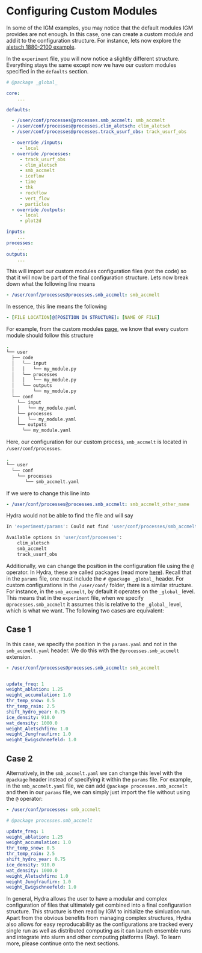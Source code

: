 # Configuring Custom Modules

In some of the IGM examples, you may notice that the default modules IGM provides are not enough. In this case, one can create a custom module and add it to the configuration structure. For instance, lets now explore the [aletsch 1880-2100 example](https://github.com/instructed-glacier-model/igm-examples/tree/main/aletsch-1880-2100).

In the `experiment` file, you will now notice a slightly different structure. Everything stays the same except now we have our custom modules specified in the `defaults` section.

```yaml hl_lines="8-10"
# @package _global_

core:
	...

defaults:

  - /user/conf/processes@processes.smb_accmelt: smb_accmelt 
  - /user/conf/processes@processes.clim_aletsch: clim_aletsch
  - /user/conf/processes@processes.track_usurf_obs: track_usurf_obs

  - override /inputs: 
     - local
  - override /processes: 
     - track_usurf_obs
     - clim_aletsch
     - smb_accmelt
     - iceflow
     - time
     - thk
     - rockflow
     - vert_flow
     - particles
  - override /outputs: 
     - local
     - plot2d

inputs:
	...
processes:
	...
outputs:
	...
```

This will import our custom modules configuration files (not the code) so that it will now be part of the final configuration structure. Lets now break down what the following line means

```yaml
- /user/conf/processes@processes.smb_accmelt: smb_accmelt 
```

In essence, this line means the following

```yaml
- [FILE LOCATION]@[POSITION IN STRUCTURE]: [NAME OF FILE]
```

For example, from the custom modules [page](../modules/user_modules.md), we know that every custom module should follow this structure


```bash
.
└── user
  ├── code
  │   └── input
  │   │   └── my_module.py
  │   └── processes
  │   │   └── my_module.py
  │   └── outputs
  │       └── my_module.py
  └── conf
    └── input
    │   └── my_module.yaml
    └── processes
    │   └── my_module.yaml
    └── outputs
      └── my_module.yaml
```

Here, our configuration for our custom process, `smb_accmelt` is located in `/user/conf/processes`.

```bash
.
└── user
  └── conf
    └── processes
       └── smb_accmelt.yaml
```

If we were to change this line into

```yaml
- /user/conf/processes@processes.smb_accmelt: smb_accmelt_other_name 
```

Hydra would not be able to find the file and will say

```bash
In 'experiment/params': Could not find 'user/conf/processes/smb_accmelt_other_name'

Available options in 'user/conf/processes':
	clim_aletsch
	smb_accmelt
	track_usurf_obs

```
Additionally, we can change the position in the configuration file using the `@` operator. In Hydra, these are called packages (read more [here](https://hydra.cc/docs/advanced/overriding_packages/)). Recall that in the `params` file, one must include the `# @package _global_` header. For custom configurations in the `/user/conf/` folder, there is a similar structure. For instance, in the `smb_accmelt`, by default it operates on the `_global_` level. This means that in the `experiment` file, when we specify `@processes.smb_accmelt` it assumes this is relative to the `_global_` level, which is what we want. The following two cases are equivalent:

## Case 1

In this case, we specify the position in the `params.yaml` and not in the `smb_accmelt.yaml` header. We do this with the `@processes.smb_accmelt` extension.

```yaml title="params.yaml"
- /user/conf/processes@processes.smb_accmelt: smb_accmelt
```

```yaml title="smb_accmelt.yaml"

update_freq: 1
weight_ablation: 1.25
weight_accumulation: 1.0
thr_temp_snow: 0.5
thr_temp_rain: 2.5
shift_hydro_year: 0.75
ice_density: 910.0
wat_density: 1000.0
weight_Aletschfirn: 1.0
weight_Jungfraufirn: 1.0
weight_Ewigschneefeld: 1.0
```

## Case 2

Alternatively, in the `smb_accmelt.yaml` we can change this level with the `@package` header instead of specifying it within the `params` file. For example, in the `smb_accmelt.yaml` file, we can add `@package processes.smb_accmelt` and then in our `params` file, we can simply just import the file without using the `@` operator:

```yaml title="params.yaml"
- /user/conf/processes: smb_accmelt
```

```yaml title="smb_accmelt.yaml"
# @package processes.smb_accmelt

update_freq: 1
weight_ablation: 1.25
weight_accumulation: 1.0
thr_temp_snow: 0.5
thr_temp_rain: 2.5
shift_hydro_year: 0.75
ice_density: 910.0
wat_density: 1000.0
weight_Aletschfirn: 1.0
weight_Jungfraufirn: 1.0
weight_Ewigschneefeld: 1.0
```

In general, Hydra allows the user to have a modular and complex configuration of files that ultimately get combined into a final configuration structure. This structure is then read by IGM to initialize the simluation run. Apart from the obvious benefits from managing complex structures, Hydra also allows for easy reproducability as the configurations are tracked every single run as well as distributed computing as it can launch ensemble runs and integrate into slurm and other computing platforms (Ray). To learn more, please continue onto the next sections.